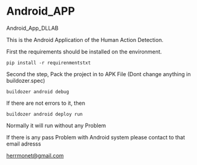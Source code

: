 # Android_APP
Android_App_DLLAB

This is the Android Application of the Human Action Detection.

First the requirements should be installed on the environment.
```
pip install -r requirenmentstxt
```

Second the step, Pack the project in to APK File (Dont change anything in buildozer.spec)
```
buildozer android debug
```
If there are not errors to it, then
```
buildozer android deploy run
```

Normally it will run without any Problem 

If there is any pass Problem with Android system please contact to that email adresss

herrmonet@gmail.com